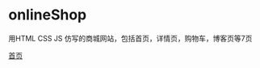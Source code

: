 # onlineShop
用HTML CSS JS 仿写的商城网站，包括首页，详情页，购物车，博客页等7页

<a href="https://psychee.github.io/onlineShop/%E7%BD%91%E4%B8%8A%E5%95%86%E5%9F%8E/index.html">首页</a>

